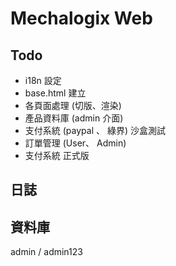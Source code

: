 # Mechalogix Web

## Todo
- i18n 設定
- base.html 建立
- 各頁面處理 (切版、渲染)
- 產品資料庫 (admin 介面)
- 支付系統 (paypal 、 綠界) 沙盒測試
- 訂單管理 (User、 Admin)
- 支付系統 正式版

## 日誌

## 資料庫
admin / admin123